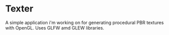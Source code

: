 # Texter
A simple application i'm working on for generating procedural PBR textures with OpenGL. Uses GLFW amd GLEW libraries. 
